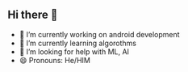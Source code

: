 ## Hi there 👋

- 🔭 I’m currently working on android development
- 🌱 I’m currently learning algorothms
- 🤔 I’m looking for help with ML, AI
- 😄 Pronouns: He/HIM

<!--
**MoinSayem/moinsayem** is a ✨ _special_ ✨ repository because its `README.md` (this file) appears on your GitHub profile.

Here are some ideas to get you started:

- 🔭 I’m currently working on ...
- 🌱 I’m currently learning ...
- 👯 I’m looking to collaborate on ...
- 🤔 I’m looking for help with ...
- 💬 Ask me about ...
- 📫 How to reach me: ...
- 😄 Pronouns: ...
- ⚡ Fun fact: ...
-->
